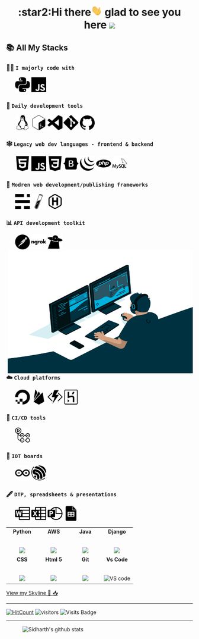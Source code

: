 <h1 align="center"> :star2:Hi there<img src="icons/wave.gif" width="30px" /> glad to see you here <img src="https://media1.tenor.com/images/cb8a955868507a9d44ecd84f723096dc/tenor.gif?itemid=15341790" width="30px" /></h1> 

<!--
**sid-r-singh/sid-r-singh** is a ✨ _special_ ✨ repository because its `README.md` (this file) appears on your GitHub profile.

Here are some ideas to get you started:

- 🔭 I’m currently working on ...
- 🌱 I’m currently learning ...
- 👯 I’m looking to collaborate on ...
- 🤔 I’m looking for help with ...
- 💬 Ask me about ...
- 📫 How to reach me: ...
- 😄 Pronouns: ...
- ⚡ Fun fact: ...
-->
 <!-- GitHub README Stats -->
 <!-- <img height="auto" align="left" src="https://github-readme-stats.vercel.app/api/top-langs/?username=sid-r-singh&layout=compact&langs_count=8&bg_color=90,7367f0,b780ec&title_color=fff&text_color=fff&icon_color=fff" />  -->
## :books: All My Stacks   

### :man_technologist: `I majorly code with`  
<p align="left">
	&nbsp; &nbsp; &nbsp;
	<img src="icons/bnw/python_simpleicons.svg" alt="python" width="40" height="40"/>
	<img src="icons/bnw/javascript.svg" alt="javascript" width="40" height="40"/>
</p>

### :sunrise: `Daily development tools`  
<p align="left">
	&nbsp; &nbsp; &nbsp;
	<img src="icons/bnw/linux.svg" alt="linux" width="40" height="40"/> 
	<img src="icons/bnw/gnubash.svg" alt="gnubash" width="40" height="40"/>
	<img src="icons/bnw/visualstudiocode.svg" alt="visualstudiocode" width="40" height="40"/>
	<img src="icons/bnw/git.svg" alt="git" width="40" height="40"/>
	<img src="icons/bnw/github.svg" alt="github" width="40" height="40"/>
</p>

### :spider_web: `Legacy web dev languages - frontend & backend`
<p align="left">
	&nbsp; &nbsp; &nbsp;
	<img src="icons/bnw/html 5.svg" alt="html5" width="40" height="40"/>
	<img src="icons/bnw/javascript.svg" alt="javascript" width="40" height="40"/>
	<img src="icons/bnw/css 3.svg" alt="css3" width="40" height="40"/>
	<img src="icons/bnw/bootstrap.svg" alt="bootstrap" width="40" height="40"/>
	<img src="icons/bnw/jquery.svg" alt="jquery" width="40" height="40"/>
	<img src="icons/bnw/php.svg" alt="php" width="40" height="40"/>
	<img src="icons/bnw/mysql.svg" alt="mysql" width="40" height="40"/> 
</p>

### :baby: `Modren web development/publishing frameworks`
<p align="left">
	&nbsp; &nbsp; &nbsp;
	<img src="icons/bnw/ghost.svg" alt="ghost" width="40" height="40"/> 
	<img src="icons/bnw/jekyll.svg" alt="jekyll" width="40" height="40"/>
	<img src="icons/bnw/hugo.svg" alt="hugo" width="40" height="40"/>
</p>

### :bar_chart: `API development toolkit`
<p align="left">
	&nbsp; &nbsp; &nbsp;
	<img src="icons/bnw/postman.svg" alt="postman" width="40" height="40"/> <img align="right" alt="coding GIF" src="icons/coding.gif" width="500" height="330" />
	<img src="icons/bnw/ngrok.svg" alt="ngrok" width="40" height="40"/>
	<img src="icons/bnw/hoppscotch.svg" alt="hoppscotch" width="40" height="40"/> 
</p>

### :cloud: `Cloud platforms`
<p align="left">
	&nbsp; &nbsp; &nbsp;
	<img src="icons/bnw/digitalocean.svg" alt="digitalocean" width="40" height="40"/>
	<img src="icons/bnw/firebase.svg" alt="firebase" width="40" height="40"/>
	<img src="icons/bnw/azurefunctions.svg" alt="azurefunctions" width="40" height="40"/>
	<img src="icons/bnw/heroku.svg" alt="heroku" width="40" height="40"/> 
</p>

### :arrows_counterclockwise: `CI/CD tools`
<p align="left">
	&nbsp; &nbsp; &nbsp;
	<img src="icons/bnw/githubactions.svg" alt="githubactions" width="40" height="40"/>
</p>

### :electric_plug: `IOT boards`
<p align="left">
	&nbsp; &nbsp; &nbsp;
	<img src="icons/bnw/arduino.svg" alt="arduino" width="40" height="40"/>
	<img src="icons/bnw/espressif.svg" alt="espressif" width="40" height="40"/>
</p>

### :fountain_pen: `DTP, spreadsheets & presentations`
<p align="left">
	&nbsp; &nbsp; &nbsp;
	<img src="icons/bnw/microsoftword.svg" alt="microsoftword" width="40" height="40"/>
	<img src="icons/bnw/microsoftexcel.svg" alt="microsoftexcel" width="40" height="40"/>
	<img src="icons/bnw/microsoftpowerpoint.svg" alt="microsoftpowerpoint" width="40" height="40"/>
	<img src="icons/bnw/googlesheets.svg" alt="googlesheets" width="40" height="40"/>
</p>   


<table>
  <tbody>
    <tr valign="top">
      <td width="25%" align="center">
	      <span><strong>Python</strong></span><br><br><br>
        <img height="100px" src="https://upload.wikimedia.org/wikipedia/commons/thumb/c/c3/Python-logo-notext.svg/1200px-Python-logo-notext.svg.png">
      </td>
      <td width="25%" align="center">
	      <span><strong>AWS</strong></span><br><br><br>
        <img height="64px" src="https://cdn.svgporn.com/logos/aws.svg">
      </td>
      <td width="25%" align="center">
        <span><strong>Java</strong></span><br><br><br>
        <img height="100px" src="https://upload.wikimedia.org/wikipedia/en/thumb/3/30/Java_programming_language_logo.svg/1200px-Java_programming_language_logo.svg.png">
      </td>
      <td width="25%" align="center">
        <span><strong>Django</strong></span><br><br><br>
        <img height="64px" src="https://encrypted-tbn0.gstatic.com/images?q=tbn%3AANd9GcRlHpEsRq4pIo4vTLAn24qGNwG41dFdXLJwsQ&usqp=CAU">
      </td>
     </tr>
    <tr valign="top">
      <td width="25%" align="center">
        <span><strong>CSS</strong></span><br><br><br>
        <img height="64px" src="https://cdn.svgporn.com/logos/css-3.svg">
      </td>
      <td width="25%" align="center">
        <span><strong>Html 5</strong></span><br><br><br>
        <img height="64px" src="https://cdn.svgporn.com/logos/html-5.svg">
      </td>
      <td width="25%" align="center">
        <span><strong>Git</strong></span><br><br><br>
        <img height="64px" src="https://cdn.svgporn.com/logos/git-icon.svg">
      </td>
      <td width="25%" align="center">
        <span><strong>Vs Code</strong></span><br><br><br>
        <img height="64px" title="VS code" src="https://cdn.svgporn.com/logos/visual-studio-code.svg">
      </td>
    </tr>

  </tbody>
</table>

<a href="https://skyline.github.com/sid-r-singh/2020">View my Skyline 📩 :inbox_tray:</a>

---
[![HitCount](http://hits.dwyl.com/sid-r-singh/telegram-python.svg)](http://hits.dwyl.com/sid-r-singh/sid-r-singh)
![visitors](https://visitor-badge.glitch.me/badge?page_id=sid-r-singh.sid-r-singh)
![Visits Badge](https://badges.pufler.dev/visits/sid-r-singh/sid-r-singh?style=for-the-badge&logo=github)

---


  <a href="https://gitstats.me/sid-r-singh">
    <img width="460" height="auto" align="right" alt="Sidharth's github stats" 
         src="https://github-readme-stats.vercel.app/api?username=sid-r-singh&show_icons=true&count_private=true&include_all_commits=true&bg_color=fff&title_color=000&text_color=000&icon_color=000" />
